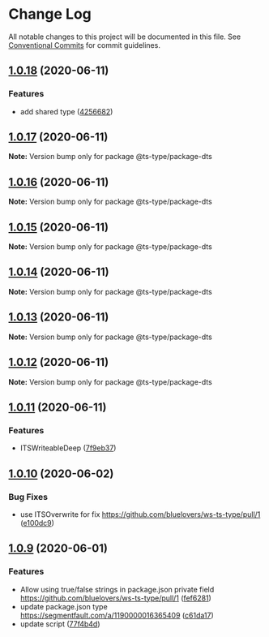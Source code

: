 # Change Log

All notable changes to this project will be documented in this file.
See [Conventional Commits](https://conventionalcommits.org) for commit guidelines.

## [1.0.18](https://github.com/bluelovers/ws-ts-type/compare/@ts-type/package-dts@1.0.17...@ts-type/package-dts@1.0.18) (2020-06-11)


### Features

* add shared type ([4256682](https://github.com/bluelovers/ws-ts-type/commit/42566829ddd7b6753377af30b6c9f2d21834db9d))





## [1.0.17](https://github.com/bluelovers/ws-ts-type/compare/@ts-type/package-dts@1.0.16...@ts-type/package-dts@1.0.17) (2020-06-11)

**Note:** Version bump only for package @ts-type/package-dts





## [1.0.16](https://github.com/bluelovers/ws-ts-type/compare/@ts-type/package-dts@1.0.15...@ts-type/package-dts@1.0.16) (2020-06-11)

**Note:** Version bump only for package @ts-type/package-dts





## [1.0.15](https://github.com/bluelovers/ws-ts-type/compare/@ts-type/package-dts@1.0.14...@ts-type/package-dts@1.0.15) (2020-06-11)

**Note:** Version bump only for package @ts-type/package-dts





## [1.0.14](https://github.com/bluelovers/ws-ts-type/compare/@ts-type/package-dts@1.0.13...@ts-type/package-dts@1.0.14) (2020-06-11)

**Note:** Version bump only for package @ts-type/package-dts





## [1.0.13](https://github.com/bluelovers/ws-ts-type/compare/@ts-type/package-dts@1.0.12...@ts-type/package-dts@1.0.13) (2020-06-11)

**Note:** Version bump only for package @ts-type/package-dts





## [1.0.12](https://github.com/bluelovers/ws-ts-type/compare/@ts-type/package-dts@1.0.11...@ts-type/package-dts@1.0.12) (2020-06-11)

**Note:** Version bump only for package @ts-type/package-dts





## [1.0.11](https://github.com/bluelovers/ws-ts-type/compare/@ts-type/package-dts@1.0.10...@ts-type/package-dts@1.0.11) (2020-06-11)


### Features

* ITSWriteableDeep ([7f9eb37](https://github.com/bluelovers/ws-ts-type/commit/7f9eb3771e20c1949bb0dc54521ee4dc807a2cf3))





## [1.0.10](https://github.com/bluelovers/ws-ts-type/compare/@ts-type/package-dts@1.0.9...@ts-type/package-dts@1.0.10) (2020-06-02)


### Bug Fixes

* use ITSOverwrite for fix https://github.com/bluelovers/ws-ts-type/pull/1 ([e100dc9](https://github.com/bluelovers/ws-ts-type/commit/e100dc973392d035313f27214085b9ca913c03e5))





## [1.0.9](https://github.com/bluelovers/ws-ts-type/compare/@ts-type/package-dts@1.0.8...@ts-type/package-dts@1.0.9) (2020-06-01)


### Features

* Allow using true/false strings in package.json private field https://github.com/bluelovers/ws-ts-type/pull/1 ([fef6281](https://github.com/bluelovers/ws-ts-type/commit/fef62817e53e3744df623e8ceaa86e14e27beec7))
* update package.json type https://segmentfault.com/a/1190000016365409 ([c61da17](https://github.com/bluelovers/ws-ts-type/commit/c61da17123ae9b6a5b710fb01f7ca204f355ee99))
* update script ([77f4b4d](https://github.com/bluelovers/ws-ts-type/commit/77f4b4d9a484ed96241c93da4b95932f34494ad7))
